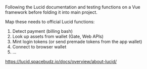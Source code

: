 Following the Lucid documentation and testing functions on a Vue framework before folding it into main project. 

Map these needs to official Lucid functions:
1. Detect payment (billing bash)
2. Look up assets from wallet (Gate, Web APIs)
3. Mint login tokens (or send premade tokens from the app wallet)
4. Connect to browser wallet
5. ...

https://lucid.spacebudz.io/docs/overview/about-lucid/
